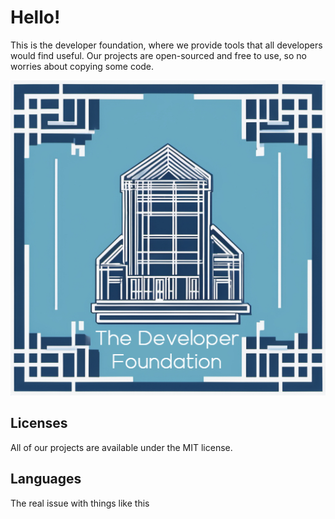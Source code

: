 # Hello!
This is the developer foundation, where we provide tools that all developers would find useful. Our projects are open-sourced and free to use, so no worries about copying some code.

![Logo](/assets/images/source.jpg)
## Licenses
All of our projects are available under the MIT license.

## Languages
The real issue with things like this
